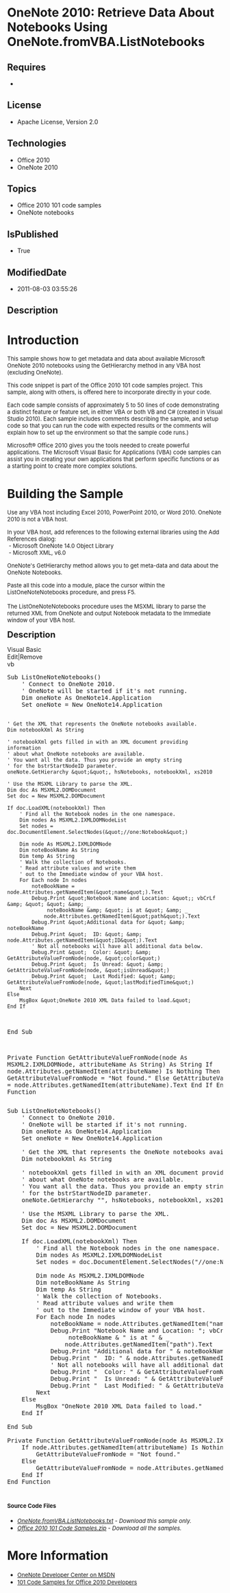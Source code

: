 # OneNote 2010: Retrieve Data About Notebooks Using OneNote.fromVBA.ListNotebooks
## Requires
* 
## License
* Apache License, Version 2.0
## Technologies
* Office 2010
* OneNote 2010
## Topics
* Office 2010 101 code samples
* OneNote notebooks
## IsPublished
* True
## ModifiedDate
* 2011-08-03 03:55:26
## Description

<h1>Introduction</h1>
<p><span style="font-size:small">This sample shows how to get metadata and data about available Microsoft OneNote 2010 notebooks using the GetHierarchy method in any VBA host (excluding OneNote).</span></p>
<p><span style="font-size:small">This code snippet is part of the Office 2010 101 code samples project. This sample, along with others, is offered here to incorporate directly in your code.</span></p>
<p><span style="font-size:small">Each code sample consists of approximately 5 to 50 lines of code demonstrating a distinct feature or feature set, in either VBA or both VB and C# (created in Visual Studio 2010). Each sample includes comments describing the
 sample, and setup code so that you can run the code with expected results or the comments will explain how to set up the environment so that the sample code runs.)</span></p>
<p><span style="font-size:small">Microsoft&reg; Office 2010 gives you the tools needed to create powerful applications. The Microsoft Visual Basic for Applications (VBA) code samples can assist you in creating your own applications that perform specific functions
 or as a starting point to create more complex solutions.</span></p>
<h1><span>Building the Sample</span></h1>
<p><span style="font-size:small">Use any VBA host including Excel 2010, PowerPoint 2010, or Word 2010. OneNote 2010 is not a VBA host.</span></p>
<p><span style="font-size:small">In your VBA host, add references to the following external libraries using the Add References dialog:</span><br>
<span style="font-size:small">&nbsp;- Microsoft OneNote 14.0 Object Library</span><br>
<span style="font-size:small">&nbsp;- Microsoft XML, v6.0</span></p>
<p><span style="font-size:small">OneNote's GetHierarchy method allows you to get meta-data and data about the OneNote Notebooks.</span></p>
<p><span style="font-size:small">Paste all this code into a module, place the cursor within the ListOneNoteNotebooks procedure, and press F5.</span><br>
<br>
<span style="font-size:small">The ListOneNoteNotebooks procedure uses the MSXML library to parse the returned XML from OneNote and output Notebook metadata to the Immediate window of your VBA host.</span></p>
<p><span style="font-size:20px; font-weight:bold">Description</span></p>
<div class="scriptcode">
<div class="pluginEditHolder" pluginCommand="mceScriptCode">
<div class="title"><span>Visual Basic</span></div>
<div class="pluginLinkHolder"><span class="pluginEditHolderLink">Edit</span>|<span class="pluginRemoveHolderLink">Remove</span></div>
<span class="hidden">vb</span>
<pre class="hidden">Sub ListOneNoteNotebooks()
    ' Connect to OneNote 2010.
    ' OneNote will be started if it's not running.
    Dim oneNote As OneNote14.Application
    Set oneNote = New OneNote14.Application
    
    ' Get the XML that represents the OneNote notebooks available.
    Dim notebookXml As String
    
    ' notebookXml gets filled in with an XML document providing information
    ' about what OneNote notebooks are available.
    ' You want all the data. Thus you provide an empty string
    ' for the bstrStartNodeID parameter.
    oneNote.GetHierarchy &quot;&quot;, hsNotebooks, notebookXml, xs2010
    
    ' Use the MSXML Library to parse the XML.
    Dim doc As MSXML2.DOMDocument
    Set doc = New MSXML2.DOMDocument
    
    If doc.LoadXML(notebookXml) Then
        ' Find all the Notebook nodes in the one namespace.
        Dim nodes As MSXML2.IXMLDOMNodeList
        Set nodes = doc.DocumentElement.SelectNodes(&quot;//one:Notebook&quot;)
            
        Dim node As MSXML2.IXMLDOMNode
        Dim noteBookName As String
        Dim temp As String
        ' Walk the collection of Notebooks.
        ' Read attribute values and write them
        ' out to the Immediate window of your VBA host.
        For Each node In nodes
            noteBookName = node.Attributes.getNamedItem(&quot;name&quot;).Text
            Debug.Print &quot;Notebook Name and Location: &quot;; vbCrLf &amp; &quot; &quot; &amp; _
                 noteBookName &amp; &quot; is at &quot; &amp; _
                node.Attributes.getNamedItem(&quot;path&quot;).Text
            Debug.Print &quot;Additional data for &quot; &amp; noteBookName
            Debug.Print &quot;  ID: &quot; &amp; node.Attributes.getNamedItem(&quot;ID&quot;).Text
            ' Not all notebooks will have all additional data below.
            Debug.Print &quot;  Color: &quot; &amp; GetAttributeValueFromNode(node, &quot;color&quot;)
            Debug.Print &quot;  Is Unread: &quot; &amp; GetAttributeValueFromNode(node, &quot;isUnread&quot;)
            Debug.Print &quot;  Last Modified: &quot; &amp; GetAttributeValueFromNode(node, &quot;lastModifiedTime&quot;)
        Next
    Else
        MsgBox &quot;OneNote 2010 XML Data failed to load.&quot;
    End If
    
End Sub

Private Function GetAttributeValueFromNode(node As MSXML2.IXMLDOMNode, attributeName As String) As String
    If node.Attributes.getNamedItem(attributeName) Is Nothing Then
        GetAttributeValueFromNode = &quot;Not found.&quot;
    Else
        GetAttributeValueFromNode = node.Attributes.getNamedItem(attributeName).Text
    End If
End Function</pre>
<div class="preview">
<pre class="vb"><span class="visualBasic__keyword">Sub</span>&nbsp;ListOneNoteNotebooks()&nbsp;
&nbsp;&nbsp;&nbsp;&nbsp;<span class="visualBasic__com">'&nbsp;Connect&nbsp;to&nbsp;OneNote&nbsp;2010.</span>&nbsp;
&nbsp;&nbsp;&nbsp;&nbsp;<span class="visualBasic__com">'&nbsp;OneNote&nbsp;will&nbsp;be&nbsp;started&nbsp;if&nbsp;it's&nbsp;not&nbsp;running.</span>&nbsp;
&nbsp;&nbsp;&nbsp;&nbsp;<span class="visualBasic__keyword">Dim</span>&nbsp;oneNote&nbsp;<span class="visualBasic__keyword">As</span>&nbsp;OneNote14.Application&nbsp;
&nbsp;&nbsp;&nbsp;&nbsp;<span class="visualBasic__keyword">Set</span>&nbsp;oneNote&nbsp;=&nbsp;<span class="visualBasic__keyword">New</span>&nbsp;OneNote14.Application&nbsp;
&nbsp;&nbsp;&nbsp;&nbsp;&nbsp;
&nbsp;&nbsp;&nbsp;&nbsp;<span class="visualBasic__com">'&nbsp;Get&nbsp;the&nbsp;XML&nbsp;that&nbsp;represents&nbsp;the&nbsp;OneNote&nbsp;notebooks&nbsp;available.</span>&nbsp;
&nbsp;&nbsp;&nbsp;&nbsp;<span class="visualBasic__keyword">Dim</span>&nbsp;notebookXml&nbsp;<span class="visualBasic__keyword">As</span>&nbsp;<span class="visualBasic__keyword">String</span>&nbsp;
&nbsp;&nbsp;&nbsp;&nbsp;&nbsp;
&nbsp;&nbsp;&nbsp;&nbsp;<span class="visualBasic__com">'&nbsp;notebookXml&nbsp;gets&nbsp;filled&nbsp;in&nbsp;with&nbsp;an&nbsp;XML&nbsp;document&nbsp;providing&nbsp;information</span>&nbsp;
&nbsp;&nbsp;&nbsp;&nbsp;<span class="visualBasic__com">'&nbsp;about&nbsp;what&nbsp;OneNote&nbsp;notebooks&nbsp;are&nbsp;available.</span>&nbsp;
&nbsp;&nbsp;&nbsp;&nbsp;<span class="visualBasic__com">'&nbsp;You&nbsp;want&nbsp;all&nbsp;the&nbsp;data.&nbsp;Thus&nbsp;you&nbsp;provide&nbsp;an&nbsp;empty&nbsp;string</span>&nbsp;
&nbsp;&nbsp;&nbsp;&nbsp;<span class="visualBasic__com">'&nbsp;for&nbsp;the&nbsp;bstrStartNodeID&nbsp;parameter.</span>&nbsp;
&nbsp;&nbsp;&nbsp;&nbsp;oneNote.GetHierarchy&nbsp;<span class="visualBasic__string">&quot;&quot;</span>,&nbsp;hsNotebooks,&nbsp;notebookXml,&nbsp;xs2010&nbsp;
&nbsp;&nbsp;&nbsp;&nbsp;&nbsp;
&nbsp;&nbsp;&nbsp;&nbsp;<span class="visualBasic__com">'&nbsp;Use&nbsp;the&nbsp;MSXML&nbsp;Library&nbsp;to&nbsp;parse&nbsp;the&nbsp;XML.</span>&nbsp;
&nbsp;&nbsp;&nbsp;&nbsp;<span class="visualBasic__keyword">Dim</span>&nbsp;doc&nbsp;<span class="visualBasic__keyword">As</span>&nbsp;MSXML2.DOMDocument&nbsp;
&nbsp;&nbsp;&nbsp;&nbsp;<span class="visualBasic__keyword">Set</span>&nbsp;doc&nbsp;=&nbsp;<span class="visualBasic__keyword">New</span>&nbsp;MSXML2.DOMDocument&nbsp;
&nbsp;&nbsp;&nbsp;&nbsp;&nbsp;
&nbsp;&nbsp;&nbsp;&nbsp;<span class="visualBasic__keyword">If</span>&nbsp;doc.LoadXML(notebookXml)&nbsp;<span class="visualBasic__keyword">Then</span>&nbsp;
&nbsp;&nbsp;&nbsp;&nbsp;&nbsp;&nbsp;&nbsp;&nbsp;<span class="visualBasic__com">'&nbsp;Find&nbsp;all&nbsp;the&nbsp;Notebook&nbsp;nodes&nbsp;in&nbsp;the&nbsp;one&nbsp;namespace.</span>&nbsp;
&nbsp;&nbsp;&nbsp;&nbsp;&nbsp;&nbsp;&nbsp;&nbsp;<span class="visualBasic__keyword">Dim</span>&nbsp;nodes&nbsp;<span class="visualBasic__keyword">As</span>&nbsp;MSXML2.IXMLDOMNodeList&nbsp;
&nbsp;&nbsp;&nbsp;&nbsp;&nbsp;&nbsp;&nbsp;&nbsp;<span class="visualBasic__keyword">Set</span>&nbsp;nodes&nbsp;=&nbsp;doc.DocumentElement.SelectNodes(<span class="visualBasic__string">&quot;//one:Notebook&quot;</span>)&nbsp;
&nbsp;&nbsp;&nbsp;&nbsp;&nbsp;&nbsp;&nbsp;&nbsp;&nbsp;&nbsp;&nbsp;&nbsp;&nbsp;
&nbsp;&nbsp;&nbsp;&nbsp;&nbsp;&nbsp;&nbsp;&nbsp;<span class="visualBasic__keyword">Dim</span>&nbsp;node&nbsp;<span class="visualBasic__keyword">As</span>&nbsp;MSXML2.IXMLDOMNode&nbsp;
&nbsp;&nbsp;&nbsp;&nbsp;&nbsp;&nbsp;&nbsp;&nbsp;<span class="visualBasic__keyword">Dim</span>&nbsp;noteBookName&nbsp;<span class="visualBasic__keyword">As</span>&nbsp;<span class="visualBasic__keyword">String</span>&nbsp;
&nbsp;&nbsp;&nbsp;&nbsp;&nbsp;&nbsp;&nbsp;&nbsp;<span class="visualBasic__keyword">Dim</span>&nbsp;temp&nbsp;<span class="visualBasic__keyword">As</span>&nbsp;<span class="visualBasic__keyword">String</span>&nbsp;
&nbsp;&nbsp;&nbsp;&nbsp;&nbsp;&nbsp;&nbsp;&nbsp;<span class="visualBasic__com">'&nbsp;Walk&nbsp;the&nbsp;collection&nbsp;of&nbsp;Notebooks.</span>&nbsp;
&nbsp;&nbsp;&nbsp;&nbsp;&nbsp;&nbsp;&nbsp;&nbsp;<span class="visualBasic__com">'&nbsp;Read&nbsp;attribute&nbsp;values&nbsp;and&nbsp;write&nbsp;them</span>&nbsp;
&nbsp;&nbsp;&nbsp;&nbsp;&nbsp;&nbsp;&nbsp;&nbsp;<span class="visualBasic__com">'&nbsp;out&nbsp;to&nbsp;the&nbsp;Immediate&nbsp;window&nbsp;of&nbsp;your&nbsp;VBA&nbsp;host.</span>&nbsp;
&nbsp;&nbsp;&nbsp;&nbsp;&nbsp;&nbsp;&nbsp;&nbsp;<span class="visualBasic__keyword">For</span>&nbsp;<span class="visualBasic__keyword">Each</span>&nbsp;node&nbsp;<span class="visualBasic__keyword">In</span>&nbsp;nodes&nbsp;
&nbsp;&nbsp;&nbsp;&nbsp;&nbsp;&nbsp;&nbsp;&nbsp;&nbsp;&nbsp;&nbsp;&nbsp;noteBookName&nbsp;=&nbsp;node.Attributes.getNamedItem(<span class="visualBasic__string">&quot;name&quot;</span>).Text&nbsp;
&nbsp;&nbsp;&nbsp;&nbsp;&nbsp;&nbsp;&nbsp;&nbsp;&nbsp;&nbsp;&nbsp;&nbsp;Debug.Print&nbsp;<span class="visualBasic__string">&quot;Notebook&nbsp;Name&nbsp;and&nbsp;Location:&nbsp;&quot;</span>;&nbsp;vbCrLf&nbsp;&amp;&nbsp;<span class="visualBasic__string">&quot;&nbsp;&quot;</span>&nbsp;&amp;&nbsp;_&nbsp;
&nbsp;&nbsp;&nbsp;&nbsp;&nbsp;&nbsp;&nbsp;&nbsp;&nbsp;&nbsp;&nbsp;&nbsp;&nbsp;&nbsp;&nbsp;&nbsp;&nbsp;noteBookName&nbsp;&amp;&nbsp;<span class="visualBasic__string">&quot;&nbsp;is&nbsp;at&nbsp;&quot;</span>&nbsp;&amp;&nbsp;_&nbsp;
&nbsp;&nbsp;&nbsp;&nbsp;&nbsp;&nbsp;&nbsp;&nbsp;&nbsp;&nbsp;&nbsp;&nbsp;&nbsp;&nbsp;&nbsp;&nbsp;node.Attributes.getNamedItem(<span class="visualBasic__string">&quot;path&quot;</span>).Text&nbsp;
&nbsp;&nbsp;&nbsp;&nbsp;&nbsp;&nbsp;&nbsp;&nbsp;&nbsp;&nbsp;&nbsp;&nbsp;Debug.Print&nbsp;<span class="visualBasic__string">&quot;Additional&nbsp;data&nbsp;for&nbsp;&quot;</span>&nbsp;&amp;&nbsp;noteBookName&nbsp;
&nbsp;&nbsp;&nbsp;&nbsp;&nbsp;&nbsp;&nbsp;&nbsp;&nbsp;&nbsp;&nbsp;&nbsp;Debug.Print&nbsp;<span class="visualBasic__string">&quot;&nbsp;&nbsp;ID:&nbsp;&quot;</span>&nbsp;&amp;&nbsp;node.Attributes.getNamedItem(<span class="visualBasic__string">&quot;ID&quot;</span>).Text&nbsp;
&nbsp;&nbsp;&nbsp;&nbsp;&nbsp;&nbsp;&nbsp;&nbsp;&nbsp;&nbsp;&nbsp;&nbsp;<span class="visualBasic__com">'&nbsp;Not&nbsp;all&nbsp;notebooks&nbsp;will&nbsp;have&nbsp;all&nbsp;additional&nbsp;data&nbsp;below.</span>&nbsp;
&nbsp;&nbsp;&nbsp;&nbsp;&nbsp;&nbsp;&nbsp;&nbsp;&nbsp;&nbsp;&nbsp;&nbsp;Debug.Print&nbsp;<span class="visualBasic__string">&quot;&nbsp;&nbsp;Color:&nbsp;&quot;</span>&nbsp;&amp;&nbsp;GetAttributeValueFromNode(node,&nbsp;<span class="visualBasic__string">&quot;color&quot;</span>)&nbsp;
&nbsp;&nbsp;&nbsp;&nbsp;&nbsp;&nbsp;&nbsp;&nbsp;&nbsp;&nbsp;&nbsp;&nbsp;Debug.Print&nbsp;<span class="visualBasic__string">&quot;&nbsp;&nbsp;Is&nbsp;Unread:&nbsp;&quot;</span>&nbsp;&amp;&nbsp;GetAttributeValueFromNode(node,&nbsp;<span class="visualBasic__string">&quot;isUnread&quot;</span>)&nbsp;
&nbsp;&nbsp;&nbsp;&nbsp;&nbsp;&nbsp;&nbsp;&nbsp;&nbsp;&nbsp;&nbsp;&nbsp;Debug.Print&nbsp;<span class="visualBasic__string">&quot;&nbsp;&nbsp;Last&nbsp;Modified:&nbsp;&quot;</span>&nbsp;&amp;&nbsp;GetAttributeValueFromNode(node,&nbsp;<span class="visualBasic__string">&quot;lastModifiedTime&quot;</span>)&nbsp;
&nbsp;&nbsp;&nbsp;&nbsp;&nbsp;&nbsp;&nbsp;&nbsp;<span class="visualBasic__keyword">Next</span>&nbsp;
&nbsp;&nbsp;&nbsp;&nbsp;<span class="visualBasic__keyword">Else</span>&nbsp;
&nbsp;&nbsp;&nbsp;&nbsp;&nbsp;&nbsp;&nbsp;&nbsp;MsgBox&nbsp;<span class="visualBasic__string">&quot;OneNote&nbsp;2010&nbsp;XML&nbsp;Data&nbsp;failed&nbsp;to&nbsp;load.&quot;</span>&nbsp;
&nbsp;&nbsp;&nbsp;&nbsp;<span class="visualBasic__keyword">End</span>&nbsp;<span class="visualBasic__keyword">If</span>&nbsp;
&nbsp;&nbsp;&nbsp;&nbsp;&nbsp;
<span class="visualBasic__keyword">End</span>&nbsp;<span class="visualBasic__keyword">Sub</span>&nbsp;
&nbsp;
<span class="visualBasic__keyword">Private</span>&nbsp;<span class="visualBasic__keyword">Function</span>&nbsp;GetAttributeValueFromNode(node&nbsp;<span class="visualBasic__keyword">As</span>&nbsp;MSXML2.IXMLDOMNode,&nbsp;attributeName&nbsp;<span class="visualBasic__keyword">As</span>&nbsp;<span class="visualBasic__keyword">String</span>)&nbsp;<span class="visualBasic__keyword">As</span>&nbsp;<span class="visualBasic__keyword">String</span>&nbsp;
&nbsp;&nbsp;&nbsp;&nbsp;<span class="visualBasic__keyword">If</span>&nbsp;node.Attributes.getNamedItem(attributeName)&nbsp;<span class="visualBasic__keyword">Is</span>&nbsp;<span class="visualBasic__keyword">Nothing</span>&nbsp;<span class="visualBasic__keyword">Then</span>&nbsp;
&nbsp;&nbsp;&nbsp;&nbsp;&nbsp;&nbsp;&nbsp;&nbsp;GetAttributeValueFromNode&nbsp;=&nbsp;<span class="visualBasic__string">&quot;Not&nbsp;found.&quot;</span>&nbsp;
&nbsp;&nbsp;&nbsp;&nbsp;<span class="visualBasic__keyword">Else</span>&nbsp;
&nbsp;&nbsp;&nbsp;&nbsp;&nbsp;&nbsp;&nbsp;&nbsp;GetAttributeValueFromNode&nbsp;=&nbsp;node.Attributes.getNamedItem(attributeName).Text&nbsp;
&nbsp;&nbsp;&nbsp;&nbsp;<span class="visualBasic__keyword">End</span>&nbsp;<span class="visualBasic__keyword">If</span>&nbsp;
<span class="visualBasic__keyword">End</span>&nbsp;<span class="visualBasic__keyword">Function</span></pre>
</div>
</div>
</div>
<h1><span style="font-size:small">Source Code Files</span></h1>
<ul>
<li><span style="font-size:small"><em><em><a id="26002" href="/site/view/file/26002/1/OneNote.fromVBA.ListNotebooks.txt">OneNote.fromVBA.ListNotebooks.txt</a>&nbsp;- Download this sample only.<br>
</em></em></span></li><li><span style="font-size:small"><em><em><a id="26003" href="/site/view/file/26003/1/Office%202010%20101%20Code%20Samples.zip">Office 2010 101 Code Samples.zip</a>&nbsp;- Download all the samples.</em></em></span>
</li></ul>
<h1>More Information</h1>
<ul>
<li><span style="font-size:small"><a href="http://msdn.microsoft.com/en-us/office/aa905452">OneNote Developer Center on MSDN</a></span>
</li><li><span style="font-size:small"><a href="http://msdn.microsoft.com/en-us/office/hh360994">101 Code Samples for Office 2010 Developers</a></span>
</li></ul>
